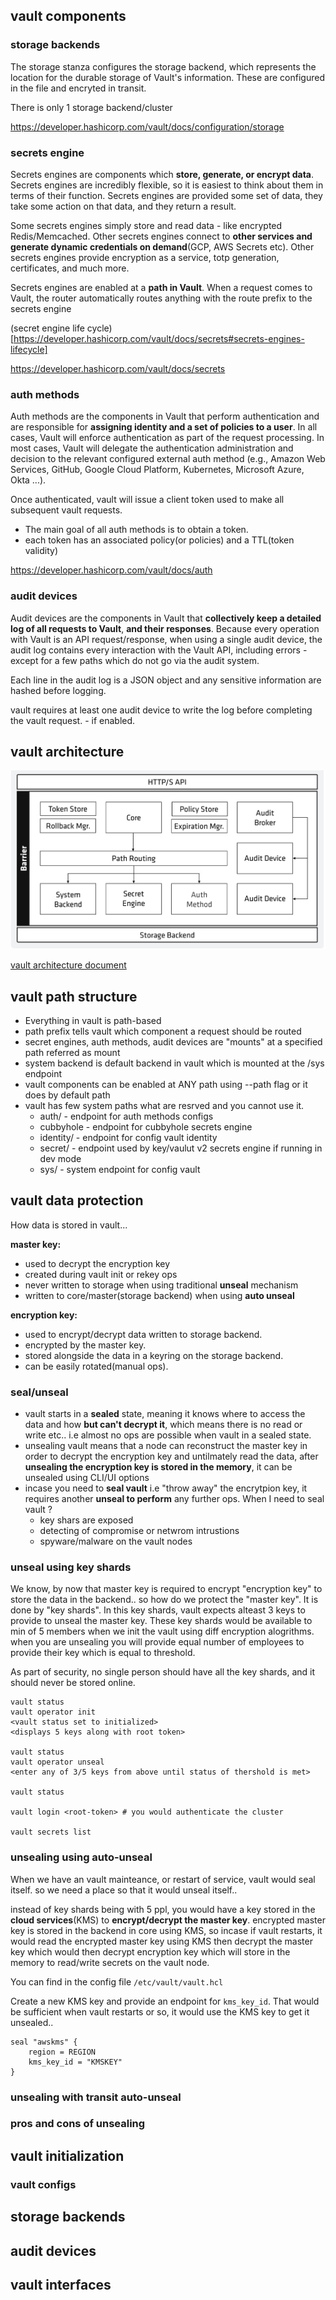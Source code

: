 ## vault components

### storage backends

The storage stanza configures the storage backend, which represents the location for the durable storage of Vault's information. These are configured in the file and encryted in transit. 

There is only 1 storage backend/cluster

https://developer.hashicorp.com/vault/docs/configuration/storage

### secrets engine 

Secrets engines are components which **store, generate, or encrypt data**. Secrets engines are incredibly flexible, so it is easiest to think about them in terms of their function. Secrets engines are provided some set of data, they take some action on that data, and they return a result.

Some secrets engines simply store and read data - like encrypted Redis/Memcached. Other secrets engines connect to **other services and generate dynamic credentials on demand**(GCP, AWS Secrets etc). Other secrets engines provide encryption as a service, totp generation, certificates, and much more.

Secrets engines are enabled at a **path in Vault**. When a request comes to Vault, the router automatically routes anything with the route prefix to the secrets engine

(secret engine life cycle)[https://developer.hashicorp.com/vault/docs/secrets#secrets-engines-lifecycle]

https://developer.hashicorp.com/vault/docs/secrets


### auth methods

Auth methods are the components in Vault that perform authentication and are responsible for **assigning identity and a set of policies to a user**. In all cases, Vault will enforce authentication as part of the request processing. In most cases, Vault will delegate the authentication administration and decision to the relevant configured external auth method (e.g., Amazon Web Services, GitHub, Google Cloud Platform, Kubernetes, Microsoft Azure, Okta ...).

Once authenticated, vault will issue a client token used to make all subsequent vault requests. 
- The main goal of all auth methods is to obtain a token.
- each token has an associated policy(or policies) and a TTL(token validity)

https://developer.hashicorp.com/vault/docs/auth


### audit devices

Audit devices are the components in Vault that **collectively keep a detailed log of all requests to Vault**, **and their responses**. Because every operation with Vault is an API request/response, when using a single audit device, the audit log contains every interaction with the Vault API, including errors - except for a few paths which do not go via the audit system. 

Each line in the audit log is a JSON object and any sensitive information are hashed before logging.

vault requires at least one audit device to write the log before completing the vault request. - if enabled.

## vault architecture

![vault_architecture](../images/vault_architecture.png)

[vault architecture document](https://developer.hashicorp.com/vault/docs/internals/architecture)

## vault path structure

- Everything in vault is path-based
- path prefix tells vault which component a request should be routed
- secret engines, auth methods, audit devices are "mounts" at a specified path referred as mount
- system backend is default backend in vault which is mounted at the /sys endpoint
- vault components can be enabled at ANY path using --path flag or it does by default path
- vault has few system paths what are resrved and you cannot use it. 
    - auth/  - endpoint for auth methods configs
    - cubbyhole - endpoint for cubbyhole secrets engine
    - identity/ - endpoint for config vault identity
    - secret/  - endpoint used by key/vaulut v2 secrets engine if running in dev mode
    - sys/ - system endpoint for config vault

## vault data protection

How data is stored in vault...

**master key:** 
- used to decrypt the encryption key
- created during vault init or rekey ops
- never written to storage when using traditional **unseal** mechanism
- written to core/master(storage backend) when using **auto unseal**

**encryption key:**
- used to encrypt/decrypt data written to storage backend.
- encrypted by the master key.
- stored alongside the data in a keyring on the storage backend.
- can be easily rotated(manual ops).

### seal/unseal

- vault starts in a **sealed** state, meaning it knows where to access the data and how **but can't decrypt it**, which means there is no read or write etc.. i.e almost no ops are possible when vault in a sealed state.
- unsealing vault means that a node can reconstruct the master key in order to decrypt the encryption key and untilmately read the data, after **unsealing the encryption key is stored in the memory**, it can be unsealed using CLI/UI options
- incase you need to **seal vault** i.e "throw away" the encrytpion key, it requires another **unseal to perform** any further ops. When I need to seal vault ?
  - key shars are exposed
  - detecting of compromise or netwrom intrustions
  - spyware/malware on the vault nodes

### unseal using key shards

We know, by now that master key is required to encrypt "encryption key" to store the data in the backend.. so how do we protect the "master key". It is done by "key shards". In this key shards, vault expects alteast 3 keys to provide to unseal the master key. These key shards would be available to min of 5 members when we init the vault using diff encryption alogrithms. when you are unsealing you will provide equal number of employees to provide their key which is equal to threshold.

As part of security, no single person should have all the key shards, and it should never be stored online.

```
vault status
vault operator init
<vault status set to initialized>
<displays 5 keys along with root token>

vault status
vault operator unseal
<enter any of 3/5 keys from above until status of thershold is met>

vault status

vault login <root-token> # you would authenticate the cluster

vault secrets list
```

### unsealing using auto-unseal

When we have an vault mainteance, or restart of service, vault would seal itself. so we need a place so that it would unseal itself.. 

instead of key shards being with 5 ppl, you would have a key stored in the **cloud services**(KMS) to **encrypt/decrypt the master key**. encrypted master key is stored in the backend in core using KMS, so incase if vault restarts, it would read the encrypted master key using KMS then decrypt the master key which would then decrypt encryption key which will store in the memory to read/write secrets on the vault node.

You can find in the config file `/etc/vault/vault.hcl`

Create a new KMS key and provide an endpoint for `kms_key_id`. That would be sufficient when vault restarts or so, it would use the KMS key to get it unsealed.. 

```
seal "awskms" {
    region = REGION
    kms_key_id = "KMSKEY"
}
```

### unsealing with transit auto-unseal

### pros and cons of unsealing

## vault initialization

### vault configs

## storage backends

## audit devices

## vault interfaces








